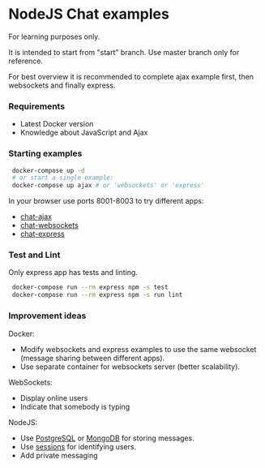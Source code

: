 # NodeJS Chat examples

For learning purposes only.

It is intended to start from "start" branch. Use master branch only for reference.

For best overview it is recommended to complete ajax example first, then websockets and finally express.

### Requirements

* Latest Docker version
* Knowledge about JavaScript and Ajax

### Starting examples

```bash
 docker-compose up -d
 # or start a single example:
 docker-compose up ajax # or 'websockets' or 'express'
```

In your browser use ports 8001-8003 to try different apps:
* [chat-ajax](http://localhost:8001/)
* [chat-websockets](http://localhost:8002/)
* [chat-express](http://localhost:8003/)


### Test and Lint

Only express app has tests and linting.

```bash
 docker-compose run --rm express npm -s test
 docker-compose run --rm express npm -s run lint
```

### Improvement ideas

Docker:
* Modify websockets and express examples to use the same websocket (message sharing between different apps).
* Use separate container for websockets server (better scalability).

WebSockets:
* Display online users
* Indicate that somebody is typing

NodeJS:
* Use [PostgreSQL](http://expressjs.com/en/guide/database-integration.html#postgres) or 
[MongoDB](http://expressjs.com/en/guide/database-integration.html#mongo) for storing messages.
* Use [sessions](https://github.com/expressjs/session) for identifying users.
* Add private messaging
